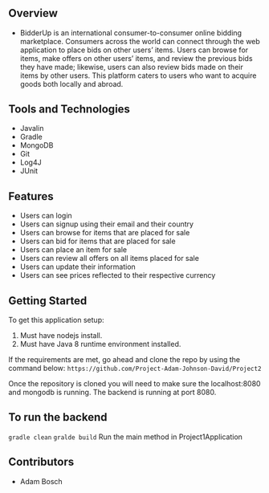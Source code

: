 # 

## Overview
- BidderUp is an international consumer-to-consumer online bidding marketplace. 
Consumers across the world can connect through the web application to place bids on other users’ items. 
Users can browse for items, make offers on other users’ items, and review the previous bids they have made; 
likewise, users can also review bids made on their items by other users. This platform caters to users who want to acquire goods both locally and abroad.

## Tools and Technologies
- Javalin
- Gradle
- MongoDB
- Git 
- Log4J
- JUnit

## Features
- Users can login
- Users can signup using their email and their country
- Users can browse for items that are placed for sale
- Users can bid for items that are placed for sale
- Users can place an item for sale
- Users can review all offers on all items placed for sale
- Users can update their information
- Users can see prices reflected to their respective currency 

## Getting Started

To get this application setup:
1. Must have nodejs install.
2. Must have Java 8 runtime environment installed.

If the requirements are met, go ahead and clone the repo by using the command below:
```https://github.com/Project-Adam-Johnson-David/Project2```

Once the repository is cloned you will need to make sure the localhost:8080 and mongodb is running.
The backend is running at port 8080.


## To run the backend
```gradle clean```
```gralde build```
Run the main method in Project1Application

## Contributors
- Adam Bosch
